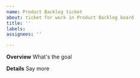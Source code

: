 ```yaml
---
name: Product Backlog ticket
about: ticket for work in Product Backlog board
title: ''
labels: 
assignees: ''

---
```


**Overview**
What's the goal

**Details**
Say more
